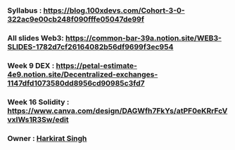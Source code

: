 
### Syllabus : https://blog.100xdevs.com/Cohort-3-0-322ac9e00cb248f090fffe05047de99f
### All slides Web3: https://common-bar-39a.notion.site/WEB3-SLIDES-1782d7cf26164082b56df9699f3ec954

### Week 9 DEX : https://petal-estimate-4e9.notion.site/Decentralized-exchanges-1147dfd1073580dd8956cd90985c3fd7

### Week 16 Solidity : https://www.canva.com/design/DAGWfh7FkYs/atPF0eKRrFcVvxIWs1R3Sw/edit

### Owner : [Harkirat Singh](https://github.com/hkirat) 
